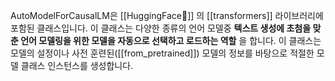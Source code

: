AutoModelForCausalLM은 [[HuggingFace🤗]] 의 [[transformers]] 라이브러리에 포함된 클래스입니다. 이 클래스는 다양한 종류의 언어 모델중 **텍스트 생성에 초첨을 맞춘 언어 모델링을 위한 모델을 자동으로 선택하고 로드하는 역할** 을 합니다. 이 클래스는 모델의 설정이나 사전 훈련된([[from_pretrained]]) 모델의 정보를 바탕으로 적절한 모델 클래스 인스턴스를 생성합니다.

